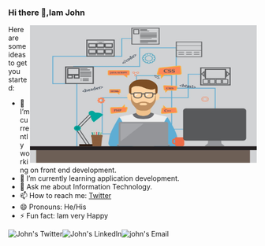 ### Hi there 👋,Iam John

<img align="right" alt="JPG" src="https://github.com/johnthomasgithub/johnthomasgithub/blob/main/coder.jpg?raw=true" width="460" height="280" />

Here are some ideas to get you started:

- 🔭 I’m currently working on front end development.
- 🌱 I’m currently learning application development.
- 💬 Ask me about Information Technology.
- 📫 How to reach me: [Twitter](https://twitter.com/John27942316?s=09)
- 😄 Pronouns: He/His
- ⚡ Fun fact: Iam very Happy

<a href="https://twitter.com/John27942316?s=09">
  <img align="left" alt="John's Twitter" src="https://img.icons8.com/bubbles/50/000000/twitter.png"/>
</a>

<a href="https://www.linkedin.com/in/john-thomas-505b0a1b5/">
  <img align="left" alt="John's LinkedIn" src="https://img.icons8.com/bubbles/50/000000/linkedin.png"/>
</a>

<a href="https://mail.google.com/mail/u/0/#inbox">
  <img align="left" alt="john's Email" src="https://img.icons8.com/bubbles/50/000000/gmail.png"/>
</a>

